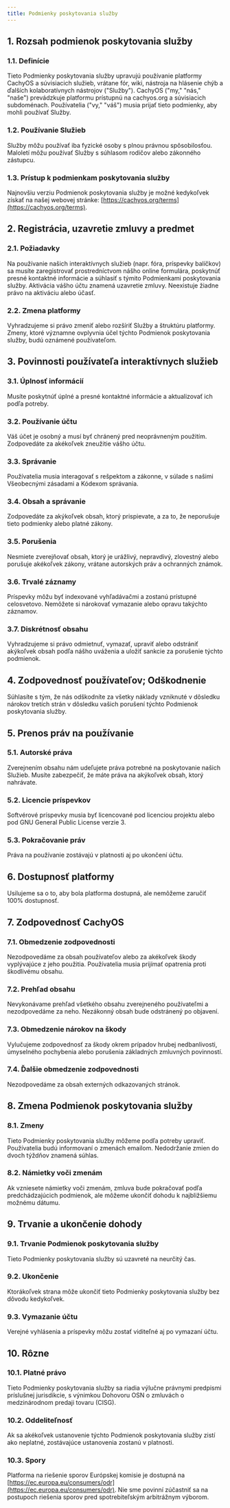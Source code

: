 ```yaml
---
title: Podmienky poskytovania služby
---
```


## 1. Rozsah podmienok poskytovania služby

### 1.1. Definície

Tieto Podmienky poskytovania služby upravujú používanie platformy CachyOS a súvisiacich služieb, vrátane fór, wiki, nástroja na hlásenie chýb a ďalších kolaboratívnych nástrojov ("Služby").
CachyOS ("my," "nás," "naše") prevádzkuje platformu prístupnú na cachyos.org a súvisiacich subdoménach. Používatelia ("vy," "váš") musia prijať tieto podmienky, aby mohli používať Služby.

### 1.2. Používanie Služieb

Služby môžu používať iba fyzické osoby s plnou právnou spôsobilosťou. Maloletí môžu používať Služby s súhlasom rodičov alebo zákonného zástupcu.

### 1.3. Prístup k podmienkam poskytovania služby

Najnovšiu verziu Podmienok poskytovania služby je možné kedykoľvek získať na našej webovej stránke: [https://cachyos.org/terms](https://cachyos.org/terms).

## 2. Registrácia, uzavretie zmluvy a predmet

### 2.1. Požiadavky

Na používanie našich interaktívnych služieb (napr. fóra, príspevky balíčkov) sa musíte zaregistrovať prostredníctvom nášho online formulára, poskytnúť presné kontaktné informácie a súhlasiť s týmito Podmienkami poskytovania služby.
Aktivácia vášho účtu znamená uzavretie zmluvy. Neexistuje žiadne právo na aktiváciu alebo účasť.

### 2.2. Zmena platformy

Vyhradzujeme si právo zmeniť alebo rozšíriť Služby a štruktúru platformy. Zmeny, ktoré významne ovplyvnia účel týchto Podmienok poskytovania služby, budú oznámené používateľom.

## 3. Povinnosti používateľa interaktívnych služieb

### 3.1. Úplnosť informácií

Musíte poskytnúť úplné a presné kontaktné informácie a aktualizovať ich podľa potreby.

### 3.2. Používanie účtu

Váš účet je osobný a musí byť chránený pred neoprávneným použitím. Zodpovedáte za akékoľvek zneužitie vášho účtu.

### 3.3. Správanie

Používatelia musia interagovať s rešpektom a zákonne, v súlade s našimi Všeobecnými zásadami a Kódexom správania.

### 3.4. Obsah a správanie

Zodpovedáte za akýkoľvek obsah, ktorý prispievate, a za to, že neporušuje tieto podmienky alebo platné zákony.

### 3.5. Porušenia

Nesmiete zverejňovať obsah, ktorý je urážlivý, nepravdivý, zlovestný alebo porušuje akékoľvek zákony, vrátane autorských práv a ochranných známok.

### 3.6. Trvalé záznamy

Príspevky môžu byť indexované vyhľadávačmi a zostanú prístupné celosvetovo. Nemôžete si nárokovať vymazanie alebo opravu takýchto záznamov.

### 3.7. Diskrétnosť obsahu

Vyhradzujeme si právo odmietnuť, vymazať, upraviť alebo odstrániť akýkoľvek obsah podľa nášho uváženia a uložiť sankcie za porušenie týchto podmienok.

## 4. Zodpovednosť používateľov; Odškodnenie

Súhlasíte s tým, že nás odškodníte za všetky náklady vzniknuté v dôsledku nárokov tretích strán v dôsledku vašich porušení týchto Podmienok poskytovania služby.

## 5. Prenos práv na používanie

### 5.1. Autorské práva

Zverejnením obsahu nám udeľujete práva potrebné na poskytovanie našich Služieb. Musíte zabezpečiť, že máte práva na akýkoľvek obsah, ktorý nahrávate.

### 5.2. Licencie príspevkov

Softvérové príspevky musia byť licencované pod licenciou projektu alebo pod GNU General Public License verzie 3.

### 5.3. Pokračovanie práv

Práva na používanie zostávajú v platnosti aj po ukončení účtu.

## 6. Dostupnosť platformy

Usilujeme sa o to, aby bola platforma dostupná, ale nemôžeme zaručiť 100% dostupnosť.

## 7. Zodpovednosť CachyOS

### 7.1. Obmedzenie zodpovednosti

Nezodpovedáme za obsah používateľov alebo za akékoľvek škody vyplývajúce z jeho použitia. Používatelia musia prijímať opatrenia proti škodlivému obsahu.

### 7.2. Prehľad obsahu

Nevykonávame prehľad všetkého obsahu zverejneného používateľmi a nezodpovedáme za neho. Nezákonný obsah bude odstránený po objavení.

### 7.3. Obmedzenie nárokov na škody

Vylučujeme zodpovednosť za škody okrem prípadov hrubej nedbanlivosti, úmyselného pochybenia alebo porušenia základných zmluvných povinností.

### 7.4. Ďalšie obmedzenie zodpovednosti

Nezodpovedáme za obsah externých odkazovaných stránok.

## 8. Zmena Podmienok poskytovania služby

### 8.1. Zmeny

Tieto Podmienky poskytovania služby môžeme podľa potreby upraviť. Používatelia budú informovaní o zmenách emailom. Nedodržanie zmien do dvoch týždňov znamená súhlas.

### 8.2. Námietky voči zmenám

Ak vzniesete námietky voči zmenám, zmluva bude pokračovať podľa predchádzajúcich podmienok, ale môžeme ukončiť dohodu k najbližšiemu možnému dátumu.

## 9. Trvanie a ukončenie dohody

### 9.1. Trvanie Podmienok poskytovania služby

Tieto Podmienky poskytovania služby sú uzavreté na neurčitý čas.

### 9.2. Ukončenie

Ktorákoľvek strana môže ukončiť tieto Podmienky poskytovania služby bez dôvodu kedykoľvek.

### 9.3. Vymazanie účtu

Verejné vyhlásenia a príspevky môžu zostať viditeľné aj po vymazaní účtu.

## 10. Rôzne

### 10.1. Platné právo

Tieto Podmienky poskytovania služby sa riadia výlučne právnymi predpismi príslušnej jurisdikcie, s výnimkou Dohovoru OSN o zmluvách o medzinárodnom predaji tovaru (CISG).

### 10.2. Oddeliteľnosť

Ak sa akékoľvek ustanovenie týchto Podmienok poskytovania služby zistí ako neplatné, zostávajúce ustanovenia zostanú v platnosti.

### 10.3. Spory

Platforma na riešenie sporov Európskej komisie je dostupná na [https://ec.europa.eu/consumers/odr](https://ec.europa.eu/consumers/odr). Nie sme povinní zúčastniť sa na postupoch riešenia sporov pred spotrebiteľským arbitrážnym výborom.
